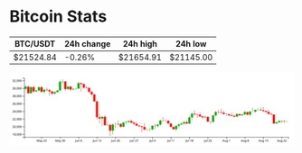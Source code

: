 # Bitcoin Stats

BTC/USDT|24h change|24h high|24h low|
|---|---|---|---|
|$21524.84|-0.26%|$21654.91|$21145.00|

<img src="./chart.svg">
